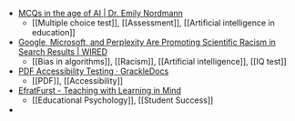 - [MCQs in the age of AI | Dr. Emily Nordmann](https://www.emilynordmann.com/post/mcqs-in-the-age-of-ai/)
	- [[Multiple choice test]], [[Assessment]], [[Artificial intelligence in education]]
- [Google, Microsoft, and Perplexity Are Promoting Scientific Racism in Search Results | WIRED](https://www.wired.com/story/google-microsoft-perplexity-scientific-racism-search-results-ai/)
	- [[Bias in algorithms]], [[Racism]], [[Artificial intelligence]], [[IQ test]]
- [PDF Accessibility Testing · GrackleDocs](https://www.grackledocs.com/en/products-services/grackle-go/)
	- [[PDF]], [[Accessibility]]
- [EfratFurst - Teaching with Learning in Mind](https://sites.google.com/view/efratfurst/teaching-with-learning-in-mind)
	- [[Educational Psychology]], [[Student Success]]
-
